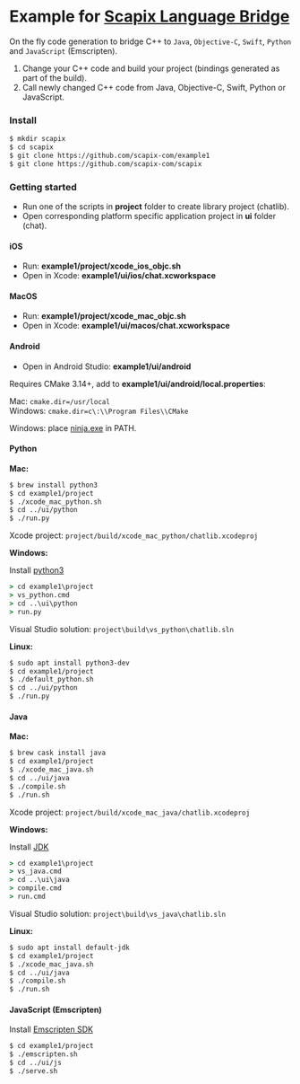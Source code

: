 # Example for [Scapix Language Bridge](https://www.scapix.com/)

On the fly code generation to bridge C++ to `Java`, `Objective-C`, `Swift`, `Python` and `JavaScript` (Emscripten).

1. Change your C++ code and build your project (bindings generated as part of the build).
2. Call newly changed C++ code from Java, Objective-C, Swift, Python or JavaScript.

### Install

```bash
$ mkdir scapix
$ cd scapix
$ git clone https://github.com/scapix-com/example1
$ git clone https://github.com/scapix-com/scapix
```

### Getting started

- Run one of the scripts in **project** folder to create library project (chatlib).
- Open corresponding platform specific application project in **ui** folder (chat).

#### iOS

- Run: **example1/project/xcode_ios_objc.sh**
- Open in Xcode: **example1/ui/ios/chat.xcworkspace**

#### MacOS

- Run: **example1/project/xcode_mac_objc.sh**
- Open in Xcode: **example1/ui/macos/chat.xcworkspace**

#### Android

- Open in Android Studio: **example1/ui/android**

Requires CMake 3.14+, add to **example1/ui/android/local.properties**:

Mac: `cmake.dir=/usr/local`\
Windows: `cmake.dir=c\:\\Program Files\\CMake`

Windows: place [ninja.exe](https://github.com/ninja-build/ninja/releases) in PATH.

#### Python

**Mac:**

```bash
$ brew install python3
$ cd example1/project
$ ./xcode_mac_python.sh
$ cd ../ui/python
$ ./run.py
```

Xcode project: `project/build/xcode_mac_python/chatlib.xcodeproj`

**Windows:**

Install [python3](https://www.python.org/downloads/windows/)

```cmd
> cd example1\project
> vs_python.cmd
> cd ..\ui\python
> run.py
```

Visual Studio solution: `project\build\vs_python\chatlib.sln`

**Linux:**

```bash
$ sudo apt install python3-dev
$ cd example1/project
$ ./default_python.sh
$ cd ../ui/python
$ ./run.py
```

#### Java

**Mac:**

```bash
$ brew cask install java
$ cd example1/project
$ ./xcode_mac_java.sh
$ cd ../ui/java
$ ./compile.sh
$ ./run.sh
```

Xcode project: `project/build/xcode_mac_java/chatlib.xcodeproj`

**Windows:**

Install [JDK](https://www.oracle.com/technetwork/java/javase/downloads/index.html)

```cmd
> cd example1\project
> vs_java.cmd
> cd ..\ui\java
> compile.cmd
> run.cmd
```

Visual Studio solution: `project\build\vs_java\chatlib.sln`

**Linux:**

```bash
$ sudo apt install default-jdk
$ cd example1/project
$ ./xcode_mac_java.sh
$ cd ../ui/java
$ ./compile.sh
$ ./run.sh
```

#### JavaScript (Emscripten)

Install [Emscripten SDK](https://emscripten.org/docs/getting_started/downloads.html)

```bash
$ cd example1/project
$ ./emscripten.sh
$ cd ../ui/js
$ ./serve.sh
```
